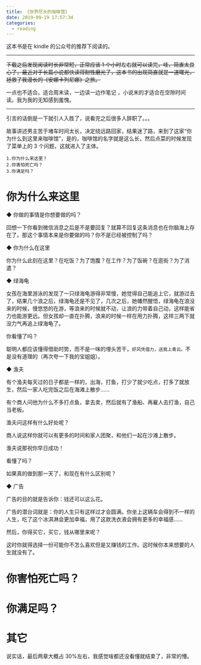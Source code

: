 ```yaml
---
title: 《世界尽头的咖啡馆》
date: 2019-09-19 17:57:34
categories:
  - reading
---
```


这本书是在 kindle 的公众号的推荐下阅读的。

---

~~下载之后发现阅读时长非常短，正常应该 1 个小时左右就可以读完，哇，简直太良心了，最近对于长篇小说都快读得耐性磨光了，这本书的出现简直就是一道曙光，拯救了我漫长的《安娜卡列尼娜》之旅。~~

一点也不适合。适合周末读，一边读一边作笔记 ，小说末的才适合在空隙时间读。我为我的无知感到羞愧。

---

引言的话倒是一下就引人入胜了，说看完之后很多人辞职了。。。

故事讲述男主苦于堵车时间太长，决定绕远路回家，结果迷了路，来到了这家“你为什么到这里来咖啡馆”，是的，咖啡馆的名字就是这么长，然后点菜的时候发现了菜单上的 3 个问题，这就进入了主体。

```
1.你为什么来这里？
2.你害怕死亡吗？
3.你满足吗？
```

# 你为什么来这里

◆ 你做的事情是你想要做的吗？

回想一下你看到微信消息之后是不是要回复？就算不回复这条消息也在你脑海上存在了。那这个事情本来是你要做的吗？你不是已经被控制了吗？

◆ 你为什么在这里

你为什么此刻在这里？在吃饭？为了饱腹？在工作？为了饭碗？在逛街？为了消遣？

◆ 绿海龟

女孩在海里游泳的发现了一只绿海龟游得非常慢，她觉得自己能追上它，就游过去了，结果几个浪之后，绿海龟还是不见了，几次之后，她幡然醒悟，绿海龟在浪没来的时候，慢悠悠的在游，等浪来的时候就不动，让浪的力带着自己动，这样能省力也能游更远。但女孩却一直在扑腾，浪来的时候一样在用力扑腾，这样三两下就没力气再追上绿海龟了。

你看懂了吗？

聪明人都应该懂得借助时势，而不是一味的埋头苦干，`好风凭借力，送我上青云。`不是没有道理的（再次夸一下我的宝姐姐）。

◆ 渔夫

有个渔夫每天过的日子都是一样的，出海，打鱼，打少了就少吃点，打多了就放生，然后一家人吃完饭之后在海滩上散步……

有个商人问他为什么不多打点鱼，拿去卖，然后就有了渔船、再雇人去打渔，自己当老板。

渔夫问这样有什么好处呢？

商人说这样你就可以有更多的时间和家人团聚，和他们一起在沙滩上散步。

渔夫说那祝你早日成功！

看懂了吗？

如果真的做到那一天了，和现在有什么区别呢？

◆ 广告

广告的目的就是告诉你：钱还可以这么花。

广告的潜台词就是：你的人生只有这样过才会圆满。你坐上这辆车会得到不一样的人生，吃了这个冰淇淋会更加幸福，用了这款洗衣液会拥有更多的幸福感……

然后，你得买它，买它，钱从哪里来呢？

这时你就得选择一份可能你不怎么喜欢但是又赚钱的工作。这时候你本来想要的人生就没有了。

# 你害怕死亡吗？

# 你满足吗？

# 其它

说实话，最后两章大概占 30%左右，我感觉啥都还没看懂就结束了，非常的懵。
